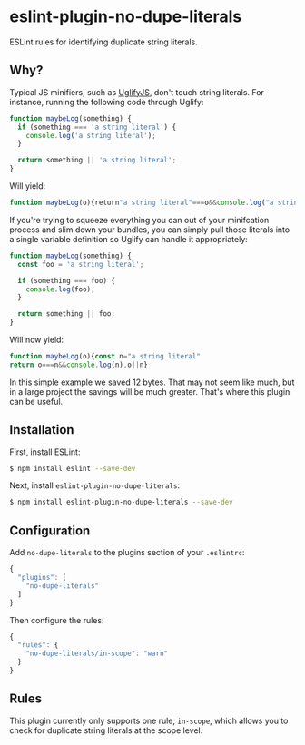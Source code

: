 # eslint-plugin-no-dupe-literals
ESLint rules for identifying duplicate string literals.

## Why?
Typical JS minifiers, such as [UglifyJS](http://lisperator.net/uglifyjs/), don't touch string literals. For instance, running the following code through Uglify:

```js
function maybeLog(something) {
  if (something === 'a string literal') {
    console.log('a string literal');
  }

  return something || 'a string literal';
}
```

Will yield:

```js
function maybeLog(o){return"a string literal"===o&&console.log("a string literal"),o||"a string literal"}

```

If you're trying to squeeze everything you can out of your minifcation process and slim down your bundles, you can simply pull those literals into a single variable definition so Uglify can handle it appropriately:

```js
function maybeLog(something) {
  const foo = 'a string literal';

  if (something === foo) {
    console.log(foo);
  }

  return something || foo;
}
```

Will now yield:

```js
function maybeLog(o){const n="a string literal"
return o===n&&console.log(n),o||n}
```

In this simple example we saved 12 bytes. That may not seem like much, but in a large project the savings will be much greater. That's where this plugin can be useful.

## Installation
First, install ESLint:
```bash
$ npm install eslint --save-dev
```

Next, install `eslint-plugin-no-dupe-literals`:
```bash
$ npm install eslint-plugin-no-dupe-literals --save-dev
```

## Configuration
Add `no-dupe-literals` to the plugins section of your `.eslintrc`:
```js
{
  "plugins": [
    "no-dupe-literals"
  ]
}
```

Then configure the rules:
```js
{
  "rules": {
    "no-dupe-literals/in-scope": "warn"
  }
}
```

## Rules
This plugin currently only supports one rule, `in-scope`, which allows you to check for duplicate string literals at the scope level.
